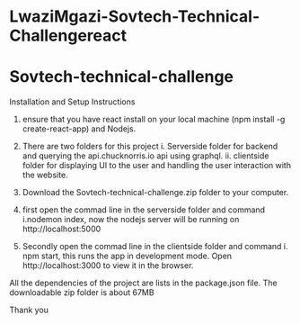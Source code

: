 # LwaziMgazi-Sovtech-Technical-Challengereact

# Sovtech-technical-challenge

Installation and Setup Instructions

1. ensure that you have react install on your local machine (npm install -g create-react-app) and Nodejs. 
2. There are two folders for this project 
    i. Serverside folder for  backend and querying the api.chucknorris.io api using graphql.
    ii. clientside folder for displaying UI to the user and handling the user interaction with the website.
    
3. Download the Sovtech-technical-challenge.zip folder to your computer.
4. first open the commad line in the serverside folder and command
      i.nodemon index, now the nodejs server will be running on http://localhost:5000
5. Secondly open the commad line in the clientside folder and command
  i. npm start, this  runs the app in development mode. Open http://localhost:3000 to view it in the browser.
  
All the dependencies of the project are lists in the package.json file.
The downloadable zip folder is about 67MB

Thank you
